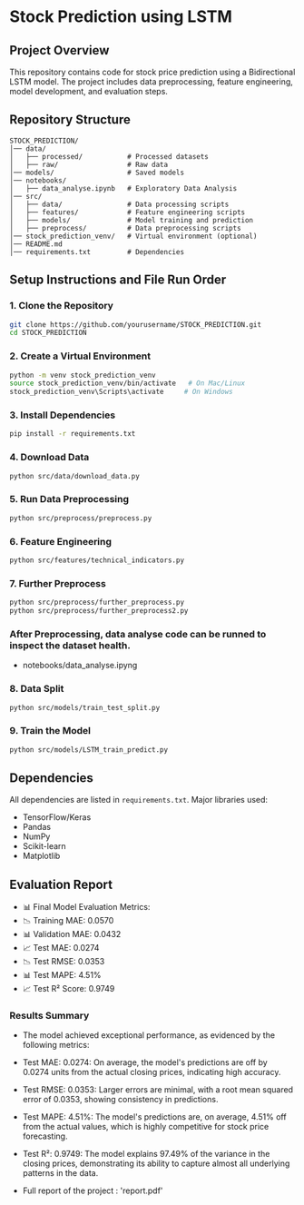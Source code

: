# Stock Prediction using LSTM

## Project Overview
This repository contains code for stock price prediction using a Bidirectional LSTM model. The project includes data preprocessing, feature engineering, model development, and evaluation steps.

## Repository Structure
```
STOCK_PREDICTION/
│── data/
│   ├── processed/           # Processed datasets
│   ├── raw/                 # Raw data
│── models/                  # Saved models
│── notebooks/
│   ├── data_analyse.ipynb   # Exploratory Data Analysis
│── src/
│   ├── data/                # Data processing scripts
│   ├── features/            # Feature engineering scripts
│   ├── models/              # Model training and prediction
│   ├── preprocess/          # Data preprocessing scripts
│── stock_prediction_venv/   # Virtual environment (optional)
│── README.md
│── requirements.txt         # Dependencies
```

## Setup Instructions and File Run Order
### 1. Clone the Repository
```bash
git clone https://github.com/yourusername/STOCK_PREDICTION.git
cd STOCK_PREDICTION
```

### 2. Create a Virtual Environment
```bash
python -m venv stock_prediction_venv
source stock_prediction_venv/bin/activate   # On Mac/Linux
stock_prediction_venv\Scripts\activate     # On Windows
```

### 3. Install Dependencies
```bash
pip install -r requirements.txt
```

### 4. Download Data
```bash
python src/data/download_data.py
```

### 5. Run Data Preprocessing
```bash
python src/preprocess/preprocess.py
```

### 6. Feature Engineering
```bash
python src/features/technical_indicators.py
```

### 7. Further Preprocess
```bash
python src/preprocess/further_preprocess.py
python src/preprocess/further_preprocess2.py
```

### After Preprocessing, data analyse code can be runned to inspect the dataset health.
- notebooks/data_analyse.ipyng

### 8. Data Split
```bash
python src/models/train_test_split.py
```

### 9. Train the Model
```bash
python src/models/LSTM_train_predict.py
```

## Dependencies
All dependencies are listed in `requirements.txt`. Major libraries used:
- TensorFlow/Keras
- Pandas
- NumPy
- Scikit-learn
- Matplotlib

## Evaluation Report
- 📊 Final Model Evaluation Metrics:
- 📉 Training MAE: 0.0570
- 📊 Validation MAE: 0.0432
- 📈 Test MAE: 0.0274
- 📉 Test RMSE: 0.0353
- 📊 Test MAPE: 4.51%
- 📈 Test R² Score: 0.9749

### Results Summary
- The model achieved exceptional performance, as evidenced by the following metrics:

- Test MAE: 0.0274: On average, the model's predictions are off by 0.0274 units from the actual closing prices, indicating high accuracy.

- Test RMSE: 0.0353: Larger errors are minimal, with a root mean squared error of 0.0353, showing consistency in predictions.

- Test MAPE: 4.51%: The model's predictions are, on average, 4.51% off from the actual values, which is highly competitive for stock price forecasting.

- Test R²: 0.9749: The model explains 97.49% of the variance in the closing prices, demonstrating its ability to capture almost all underlying patterns in the data.

- Full report of the project : 'report.pdf'

